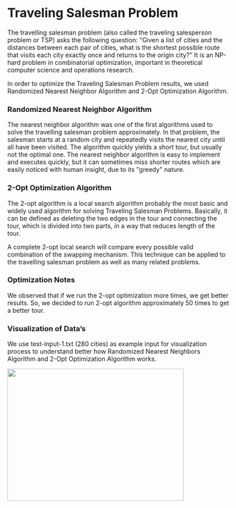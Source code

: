 # Traveling Salesman Problem

The travelling salesman problem (also called the traveling salesperson problem or TSP) asks the following question: "Given a list of cities and the distances between each pair of cities, what is the shortest possible route that visits each city exactly once and returns to the origin city?" It is an NP-hard problem in combinatorial optimization, important in theoretical computer science and operations research.

In order to optimize the Traveling Salesman Problem results, we used Randomized Nearest Neighbor Algorithm and 2-Opt Optimization Algorithm.

### Randomized Nearest Neighbor Algorithm

The nearest neighbor algorithm was one of the first algorithms used to solve the travelling salesman problem approximately. In that problem, the salesman starts at a random city and repeatedly visits the nearest city until all have been visited. The algorithm quickly yields a short tour, but usually not the optimal one. The nearest neighbor algorithm is easy to implement and executes quickly, but it can sometimes miss shorter routes which are easily noticed with human insight, due to its "greedy" nature.

### 2-Opt Optimization Algorithm

The 2-opt algorithm is a local search algorithm probably the most basic and widely used algorithm for solving Traveling Salesman Problems. Basically, it can be defined as deleting the two edges in the tour and connecting the tour, which is divided into two parts, in a way that reduces length of the tour.

A complete 2-opt local search will compare every possible valid combination of the swapping mechanism. This technique can be applied to the travelling salesman problem as well as many related problems.

### Optimization Notes

We observed that if we run the 2-opt optimization more times, we get better results. So, we decided to run 2-opt algorithm approximately 50 times to get a better tour.

### Visualization of Data’s

We use test-input-1.txt (280 cities) as example input for visualization process to understand better how Randomized Nearest Neighbors Algorithm and 2-Opt Optimization Algorithm works.

<img src="https://i.ibb.co/FxM31j4/Screenshot-20210219-125643.png" data-canonical-src="https://i.ibb.co/FxM31j4/Screenshot-20210219-125643.png" width="400" height="300" />
